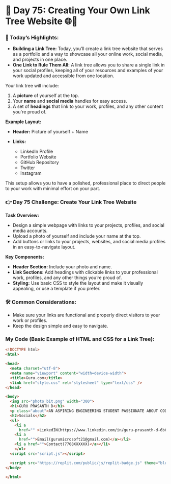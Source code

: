 # 🌟 Day 75: Creating Your Own Link Tree Website 🌐📱

### 🎊 Today’s Highlights:

* **Building a Link Tree:** Today, you’ll create a link tree website that serves as a portfolio and a way to showcase all your online work, social media, and projects in one place.
* **One Link to Rule Them All:** A link tree allows you to share a single link in your social profiles, keeping all of your resources and examples of your work updated and accessible from one location.

Your link tree will include:

  1. A **picture** of yourself at the top.
  2. Your **name** and **social media** handles for easy access.
  3. A set of **headings** that link to your work, profiles, and any other content you're proud of.

**Example Layout:**

* **Header:** Picture of yourself + Name

* **Links:** 

    * LinkedIn Profile
    * Portfolio Website
    * GitHub Repository
    * Twitter
    * Instagram

This setup allows you to have a polished, professional place to direct people to your work with minimal effort on your part.

### 👉 Day 75 Challenge: Create Your Link Tree Website

**Task Overview:**

  * Design a simple webpage with links to your projects, profiles, and social media accounts.
  * Upload a photo of yourself and include your name at the top.
  * Add buttons or links to your projects, websites, and social media profiles in an easy-to-navigate layout.

**Key Components:**

   * **Header Section:** Include your photo and name.
   * **Link Sections:** Add headings with clickable links to your professional work, profiles, and any other things you’re proud of.
   * **Styling:** Use basic CSS to style the layout and make it visually appealing, or use a template if you prefer.

### 🛠️ Common Considerations:

* Make sure your links are functional and properly direct visitors to your work or profiles.
* Keep the design simple and easy to navigate.

### My Code (Basic Example of HTML and CSS for a Link Tree):
```html
<!DOCTYPE html>
<html>

<head>
  <meta charset="utf-8">
  <meta name="viewport" content="width=device-width">
  <title>Guru.com</title>
  <link href="style.css" rel="stylesheet" type="text/css" />
</head>

<body>
  <img src="photo bit.png" width="300"> 
  <h1>GURU PRASANTH D</h1>
  <p class="about">AN ASPIRING ENGINEERING STUDENT PASSIONATE ABOUT CODING</p>
  <h2>Socials</h2>
  <ul>
    <li a
      href="" >LinkedIN(https://www.linkedin.com/in/guru-prasanth-d-6b67a01ab/")</a></li>
    <li a 
      href="">Email(gurumicrosoft21@gmail.com)</a></li>
    <li a href="">Contact(7708XXXXXX)</a></li>
    </ul> 
  <script src="script.js"></script>

  <script src="https://replit.com/public/js/replit-badge.js" theme="blue" defer></script> 
</body>

</html>
